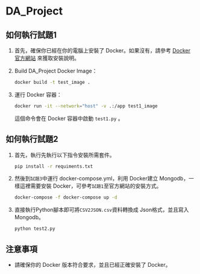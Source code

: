 # DA_Project

## 如何執行試題1

1. 首先，確保你已經在你的電腦上安裝了 Docker。如果沒有，請參考 [Docker 官方網站](https://docs.docker.com/get-docker/) 來獲取安裝說明。

2. Build DA_Project Docker Image：

    ```bash
    docker build -t test_image .
    ```

3. 運行 Docker 容器：

    ```bash
    docker run -it --network="host" -v .:/app test1_image
    ```

    這個命令會在 Docker 容器中啟動 `test1.py` 。

## 如何執行試題2
1. 首先，執行先執行以下指令安裝所需套件。
    ```bash
    pip install -r requiments.txt
    ```
2. 然後到`試題3`中運行 docker-compose.yml，利用 Docker建立 Mongodb，一樣這裡需要安裝 Docker，可參考`試題1`至官方網站的安裝方式。
    ```bash
    docker-compose -f docker-compose up -d
    ```
3. 直接執行Python腳本即可將`CSV2JSON.csv`資料轉換成 Json格式，並且寫入 Mongodb。
    ```bash
    python test2.py
    ```
## 注意事項

- 請確保你的 Docker 版本符合要求，並且已經正確安裝了 Docker。